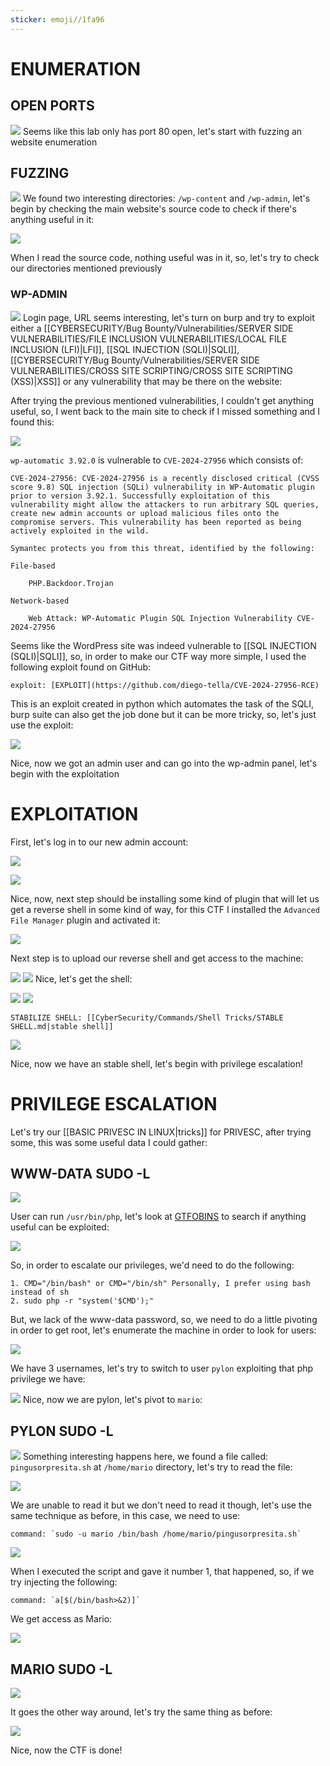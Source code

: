 ```yaml
---
sticker: emoji//1fa96
---
```

# ENUMERATION


## OPEN PORTS

![](Pasted%20image%2020241024150357.png)
Seems like this lab only has port 80 open, let's start with fuzzing an website enumeration
## FUZZING

![](Pasted%20image%2020241024150423.png)
We found two interesting directories: `/wp-content` and `/wp-admin`, let's begin by checking the main website's source code to check if there's anything useful in it:

![](Pasted%20image%2020241024150525.png)

When I read the source code, nothing useful was in it, so, let's try to check our directories mentioned previously

### WP-ADMIN

![](Pasted%20image%2020241024150738.png)
Login page, URL seems interesting, let's turn on burp and try to exploit either a [[CYBERSECURITY/Bug Bounty/Vulnerabilities/SERVER SIDE VULNERABILITIES/FILE INCLUSION VULNERABILITIES/LOCAL FILE INCLUSION (LFI)|LFI]], [[SQL INJECTION (SQLI)|SQLI]], [[CYBERSECURITY/Bug Bounty/Vulnerabilities/SERVER SIDE VULNERABILITIES/CROSS SITE SCRIPTING/CROSS SITE SCRIPTING (XSS)|XSS]] or any vulnerability that may be there on the website:

After trying the previous mentioned vulnerabilities, I couldn't get anything useful, so, I went back to the main site to check if I missed something and I found this:

![](Pasted%20image%2020241024151950.png)

`wp-automatic 3.92.0` is vulnerable to `CVE-2024-27956` which consists of:

```ad-important
CVE-2024-27956: CVE-2024-27956 is a recently disclosed critical (CVSS score 9.8) SQL injection (SQLi) vulnerability in WP-Automatic plugin prior to version 3.92.1. Successfully exploitation of this vulnerability might allow the attackers to run arbitrary SQL queries, create new admin accounts or upload malicious files onto the compromise servers. This vulnerability has been reported as being actively exploited in the wild.

Symantec protects you from this threat, identified by the following:

File-based

    PHP.Backdoor.Trojan

Network-based

    Web Attack: WP-Automatic Plugin SQL Injection Vulnerability CVE-2024-27956
```

Seems like the WordPress site was indeed vulnerable to [[SQL INJECTION (SQLI)|SQLI]], so, in order to make our CTF way more simple, I used the following exploit found on GitHub:

```ad-hint
exploit: [EXPLOIT](https://github.com/diego-tella/CVE-2024-27956-RCE)
```

This is an exploit created in python which automates the task of the SQLI, burp suite can also get the job done but it can be more tricky, so, let's just use the exploit:

![](Pasted%20image%2020241024152905.png)

Nice, now we got an admin user and can go into the wp-admin panel, let's begin with the exploitation

# EXPLOITATION

First, let's log in to our new admin account:

![](Pasted%20image%2020241024153342.png)

![](Pasted%20image%2020241024153357.png)

Nice, now, next step should be installing some kind of plugin that will let us get a reverse shell in some kind of way, for this CTF I installed the `Advanced File Manager` plugin and activated it:

![](Pasted%20image%2020241024153705.png)

Next step is to upload our reverse shell and get access to the machine:

![](Pasted%20image%2020241024153745.png)
![](Pasted%20image%2020241024153938.png)
Nice, let's get the shell:

![](Pasted%20image%2020241024154052.png)
![](Pasted%20image%2020241024154058.png)
```ad-important
STABILIZE SHELL: [[CyberSecurity/Commands/Shell Tricks/STABLE SHELL.md|stable shell]]
```


![](Pasted%20image%2020241024154226.png)

Nice, now we have an stable shell, let's begin with privilege escalation!

# PRIVILEGE ESCALATION


Let's try our [[BASIC PRIVESC IN LINUX|tricks]] for PRIVESC, after trying some, this was some useful data I could gather:

## WWW-DATA SUDO -L

![](Pasted%20image%2020241024154334.png)

User can run `/usr/bin/php`, let's look at [GTFOBINS](https://gtfobins.github.io/) to search if anything useful can be exploited:


![](Pasted%20image%2020241024154501.png)

So, in order to escalate our privileges, we'd need to do the following:

```ad-important
1. CMD="/bin/bash" or CMD="/bin/sh" Personally, I prefer using bash instead of sh
2. sudo php -r "system('$CMD');"
```

But, we lack of the www-data password, so, we need to do a little pivoting in order to get root, let's enumerate the machine in order to look for users:

![](Pasted%20image%2020241024154801.png)

We have 3 usernames, let's try to switch to user `pylon` exploiting that php privilege we have:

![](Pasted%20image%2020241024154901.png)
Nice, now we are pylon, let's pivot to `mario`:

## PYLON SUDO -L

![](Pasted%20image%2020241024154949.png)
Something interesting happens here, we found a file called: `pingusorpresita.sh` at `/home/mario` directory, let's try to read the file:


![](Pasted%20image%2020241024155135.png)

We are unable to read it but we don't need to read it though, let's use the same technique as before, in this case, we need to use:

```ad-hint
command: `sudo -u mario /bin/bash /home/mario/pingusorpresita.sh`
```

![](Pasted%20image%2020241024155416.png)

When I executed the script and gave it number 1, that happened, so, if we try injecting the following:

```ad-hint
command: `a[$(/bin/bash>&2)]`
```

We get access as Mario:

![](Pasted%20image%2020241024155614.png)


## MARIO SUDO -L


![](Pasted%20image%2020241024155834.png)

It goes the other way around, let's try the same thing as before:

![](Pasted%20image%2020241024160001.png)

Nice, now the CTF is done!

